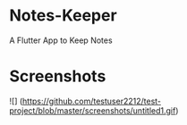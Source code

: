 # Notes-Keeper
A Flutter App to Keep Notes

# Screenshots
![] (https://github.com/testuser2212/test-project/blob/master/screenshots/untitled1.gif)


